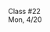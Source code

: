 <div class="lecture1">

<div class="column_date">
<p markdown="block">

Class #22 <br>
Mon, 4/20

</p>
</div>
<div class="column_materials">
<p markdown="block">



</p>
</div>

<div class="column_assign">
<p markdown="block">



</p>
</div>

</div>

